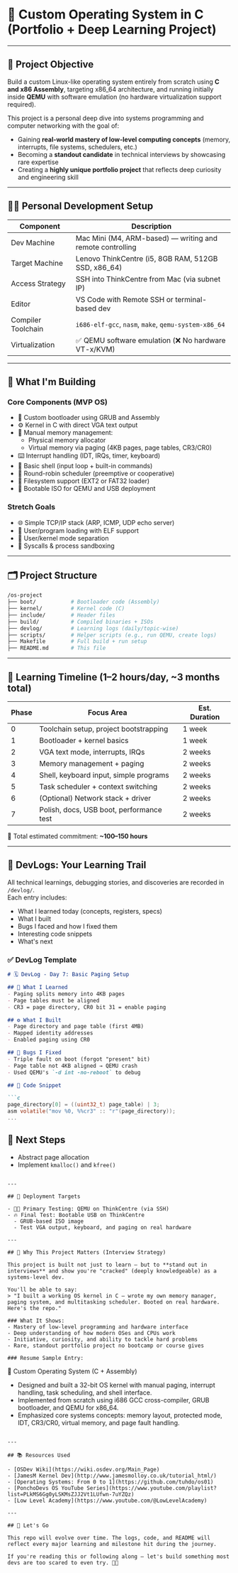 # 🧠 Custom Operating System in C (Portfolio + Deep Learning Project)

---

## 🎯 Project Objective

Build a custom Linux-like operating system entirely from scratch using **C and x86 Assembly**, targeting x86_64 architecture, and running initially inside **QEMU** with software emulation (no hardware virtualization support required).

This project is a personal deep dive into systems programming and computer networking with the goal of:
- Gaining **real-world mastery of low-level computing concepts** (memory, interrupts, file systems, schedulers, etc.)
- Becoming a **standout candidate** in technical interviews by showcasing rare expertise
- Creating a **highly unique portfolio project** that reflects deep curiosity and engineering skill

---

## 🧑‍💻 Personal Development Setup

| Component          | Description                                               |
|-------------------|-----------------------------------------------------------|
| Dev Machine        | Mac Mini (M4, ARM-based) — writing and remote controlling |
| Target Machine     | Lenovo ThinkCentre (i5, 8GB RAM, 512GB SSD, x86_64)       |
| Access Strategy    | SSH into ThinkCentre from Mac (via subnet IP)             |
| Editor             | VS Code with Remote SSH or terminal-based dev             |
| Compiler Toolchain | `i686-elf-gcc`, `nasm`, `make`, `qemu-system-x86_64`      |
| Virtualization     | ✅ QEMU software emulation (❌ No hardware VT-x/KVM)       |

---

## 🔩 What I'm Building

### Core Components (MVP OS)
- 🧼 Custom bootloader using GRUB and Assembly
- ⚙️ Kernel in C with direct VGA text output
- 🧠 Manual memory management:
  - Physical memory allocator
  - Virtual memory via paging (4KB pages, page tables, CR3/CR0)
- ⌨️ Interrupt handling (IDT, IRQs, timer, keyboard)
- 💬 Basic shell (input loop + built-in commands)
- 🔁 Round-robin scheduler (preemptive or cooperative)
- 💾 Filesystem support (EXT2 or FAT32 loader)
- 🚀 Bootable ISO for QEMU and USB deployment

### Stretch Goals
- 🌐 Simple TCP/IP stack (ARP, ICMP, UDP echo server)
- 🧩 User/program loading with ELF support
- 🔐 User/kernel mode separation
- 🧱 Syscalls & process sandboxing

---

## 🗂️ Project Structure

```bash
/os-project
├── boot/           # Bootloader code (Assembly)
├── kernel/         # Kernel code (C)
├── include/        # Header files
├── build/          # Compiled binaries + ISOs
├── devlog/         # Learning logs (daily/topic-wise)
├── scripts/        # Helper scripts (e.g., run QEMU, create logs)
├── Makefile        # Full build + run setup
├── README.md       # This file
```

---

## 📆 Learning Timeline (1–2 hours/day, ~3 months total)

| Phase | Focus Area                               | Est. Duration |
|-------|-------------------------------------------|----------------|
| 0     | Toolchain setup, project bootstrapping    | 1 week         |
| 1     | Bootloader + kernel basics                | 1 week         |
| 2     | VGA text mode, interrupts, IRQs           | 2 weeks        |
| 3     | Memory management + paging                | 2 weeks        |
| 4     | Shell, keyboard input, simple programs    | 2 weeks        |
| 5     | Task scheduler + context switching        | 2 weeks        |
| 6     | (Optional) Network stack + driver         | 2 weeks        |
| 7     | Polish, docs, USB boot, performance test  | 2 weeks        |

🧠 Total estimated commitment: **~100–150 hours**

---

## 📘 DevLogs: Your Learning Trail

All technical learnings, debugging stories, and discoveries are recorded in `/devlog/`.  
Each entry includes:
- What I learned today (concepts, registers, specs)
- What I built
- Bugs I faced and how I fixed them
- Interesting code snippets
- What's next

### ✅ DevLog Template

```markdown
# 🗓️ DevLog - Day 7: Basic Paging Setup

## 🧠 What I Learned
- Paging splits memory into 4KB pages
- Page tables must be aligned
- CR3 = page directory, CR0 bit 31 = enable paging

## ⚙️ What I Built
- Page directory and page table (first 4MB)
- Mapped identity addresses
- Enabled paging using CR0

## 🐛 Bugs I Fixed
- Triple fault on boot (forgot "present" bit)
- Page table not 4KB aligned → QEMU crash
- Used QEMU's `-d int -no-reboot` to debug

## 💬 Code Snippet

```c
page_directory[0] = ((uint32_t) page_table) | 3;
asm volatile("mov %0, %%cr3" :: "r"(page_directory));
...
```

## 🚀 Next Steps
- Abstract page allocation
- Implement `kmalloc()` and `kfree()`
```

---

## 🚀 Deployment Targets

- 👨‍💻 Primary Testing: QEMU on ThinkCentre (via SSH)
- 🔥 Final Test: Bootable USB on ThinkCentre
  - GRUB-based ISO image
  - Test VGA output, keyboard, and paging on real hardware

---

## 💼 Why This Project Matters (Interview Strategy)

This project is built not just to learn — but to **stand out in interviews** and show you're "cracked" (deeply knowledgeable) as a systems-level dev.

You'll be able to say:
> "I built a working OS kernel in C — wrote my own memory manager, paging system, and multitasking scheduler. Booted on real hardware. Here's the repo."

### What It Shows:
- Mastery of low-level programming and hardware interface
- Deep understanding of how modern OSes and CPUs work
- Initiative, curiosity, and ability to tackle hard problems
- Rare, standout portfolio project no bootcamp or course gives

### Resume Sample Entry:

```
🧠 Custom Operating System (C + Assembly)
- Designed and built a 32-bit OS kernel with manual paging, interrupt handling, task scheduling, and shell interface.
- Implemented from scratch using i686 GCC cross-compiler, GRUB bootloader, and QEMU for x86_64.
- Emphasized core systems concepts: memory layout, protected mode, IDT, CR3/CR0, virtual memory, and page fault handling.
```

---

## 📚 Resources Used

- [OSDev Wiki](https://wiki.osdev.org/Main_Page)
- [JamesM Kernel Dev](http://www.jamesmolloy.co.uk/tutorial_html/)
- [Operating Systems: From 0 to 1](https://github.com/tuhdo/os01)
- [PonchoDevs OS YouTube Series](https://www.youtube.com/playlist?list=PLkMS6Gg0yLSKMsZJJ2Vt1LUfwn-7uYZQz)
- [Low Level Academy](https://www.youtube.com/@LowLevelAcademy)

---

## 🏁 Let's Go

This repo will evolve over time. The logs, code, and README will reflect every major learning and milestone hit during the journey.

If you're reading this or following along — let's build something most devs are too scared to even try. 🧠🔥
